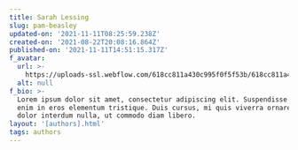 ```yaml
---
title: Sarah Lessing
slug: pam-beasley
updated-on: '2021-11-11T08:25:59.238Z'
created-on: '2021-08-22T20:08:16.864Z'
published-on: '2021-11-11T14:51:15.317Z'
f_avatar:
  url: >-
    https://uploads-ssl.webflow.com/618cc811a430c995f0f5f53b/618cc811a430c9fcc8f5f5c8_1.jpg
  alt: null
f_bio: >-
  Lorem ipsum dolor sit amet, consectetur adipiscing elit. Suspendisse varius
  enim in eros elementum tristique. Duis cursus, mi quis viverra ornare, eros
  dolor interdum nulla, ut commodo diam libero.
layout: '[authors].html'
tags: authors
---
```



